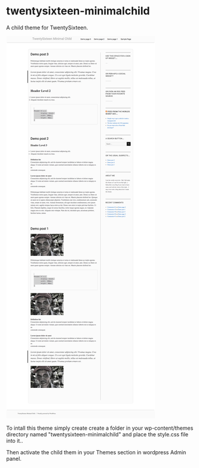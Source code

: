 # twentysixteen-minimalchild
A child theme for TwentySixteen. 

![Screen Shot](https://raw.githubusercontent.com/JON4TH4NHUNT3R/twentysixteen-minimalchild/master/minimalchild.png)

To intall this theme simply create create a folder in your wp-content/themes directory named "twentysixteen-minimalchild" and place the style.css file into it.. 

Then activate the child them in your Themes section in wordpress Admin panel. 

